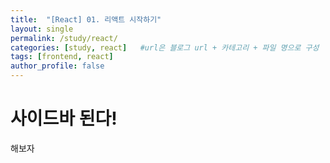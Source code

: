 ```yaml
---
title:  "[React] 01. 리액트 시작하기"
layout: single
permalink: /study/react/
categories: [study, react]   #url은 블로그 url + 카테고리 + 파일 명으로 구성
tags: [frontend, react]
author_profile: false
---
```


# 사이드바 된다!

해보자

